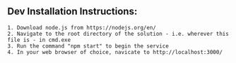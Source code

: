 ## Dev Installation Instructions:
	1. Download node.js from https://nodejs.org/en/
	2. Navigate to the root directory of the solution - i.e. wherever this file is - in cmd.exe
	3. Run the command "npm start" to begin the service
	4. In your web browser of choice, navicate to http://localhost:3000/ 